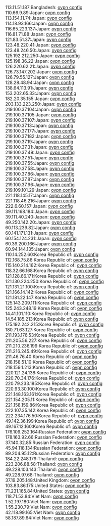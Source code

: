 113.11.51.187:Bangladesh: [ovpn config](vpn/113_11_51_187.ovpn)  
110.66.9.89:Japan: [ovpn config](vpn/110_66_9_89.ovpn)  
113.154.11.74:Japan: [ovpn config](vpn/113_154_11_74.ovpn)  
114.18.93.166:Japan: [ovpn config](vpn/114_18_93_166.ovpn)  
116.65.223.137:Japan: [ovpn config](vpn/116_65_223_137.ovpn)  
116.81.71.88:Japan: [ovpn config](vpn/116_81_71_88.ovpn)  
121.83.51.37:Japan: [ovpn config](vpn/121_83_51_37.ovpn)  
123.48.220.41:Japan: [ovpn config](vpn/123_48_220_41.ovpn)  
123.48.246.50:Japan: [ovpn config](vpn/123_48_246_50.ovpn)  
125.192.212.250:Japan: [ovpn config](vpn/125_192_212_250.ovpn)  
125.198.36.22:Japan: [ovpn config](vpn/125_198_36_22.ovpn)  
126.220.62.21:Japan: [ovpn config](vpn/126_220_62_21.ovpn)  
126.73.147.202:Japan: [ovpn config](vpn/126_73_147_202.ovpn)  
126.79.55.127:Japan: [ovpn config](vpn/126_79_55_127.ovpn)  
128.28.48.94:Japan: [ovpn config](vpn/128_28_48_94.ovpn)  
138.64.113.91:Japan: [ovpn config](vpn/138_64_113_91.ovpn)  
153.202.65.33:Japan: [ovpn config](vpn/153_202_65_33.ovpn)  
182.20.35.155:Japan: [ovpn config](vpn/182_20_35_155.ovpn)  
203.133.223.250:Japan: [ovpn config](vpn/203_133_223_250.ovpn)  
219.100.37.104:Japan: [ovpn config](vpn/219_100_37_104.ovpn)  
219.100.37.105:Japan: [ovpn config](vpn/219_100_37_105.ovpn)  
219.100.37.107:Japan: [ovpn config](vpn/219_100_37_107.ovpn)  
219.100.37.13:Japan: [ovpn config](vpn/219_100_37_13.ovpn)  
219.100.37.177:Japan: [ovpn config](vpn/219_100_37_177.ovpn)  
219.100.37.182:Japan: [ovpn config](vpn/219_100_37_182.ovpn)  
219.100.37.19:Japan: [ovpn config](vpn/219_100_37_19.ovpn)  
219.100.37.31:Japan: [ovpn config](vpn/219_100_37_31.ovpn)  
219.100.37.49:Japan: [ovpn config](vpn/219_100_37_49.ovpn)  
219.100.37.51:Japan: [ovpn config](vpn/219_100_37_51.ovpn)  
219.100.37.55:Japan: [ovpn config](vpn/219_100_37_55.ovpn)  
219.100.37.58:Japan: [ovpn config](vpn/219_100_37_58.ovpn)  
219.100.37.86:Japan: [ovpn config](vpn/219_100_37_86.ovpn)  
219.100.37.87:Japan: [ovpn config](vpn/219_100_37_87.ovpn)  
219.100.37.96:Japan: [ovpn config](vpn/219_100_37_96.ovpn)  
219.109.101.29:Japan: [ovpn config](vpn/219_109_101_29.ovpn)  
221.118.145.17:Japan: [ovpn config](vpn/221_118_145_17.ovpn)  
221.118.46.216:Japan: [ovpn config](vpn/221_118_46_216.ovpn)  
222.6.60.157:Japan: [ovpn config](vpn/222_6_60_157.ovpn)  
39.111.168.184:Japan: [ovpn config](vpn/39_111_168_184.ovpn)  
39.111.40.240:Japan: [ovpn config](vpn/39_111_40_240.ovpn)  
49.250.142.20:Japan: [ovpn config](vpn/49_250_142_20.ovpn)  
60.113.239.82:Japan: [ovpn config](vpn/60_113_239_82.ovpn)  
60.141.171.131:Japan: [ovpn config](vpn/60_141_171_131.ovpn)  
60.154.124.231:Japan: [ovpn config](vpn/60_154_124_231.ovpn)  
60.39.200.166:Japan: [ovpn config](vpn/60_39_200_166.ovpn)  
60.94.144.135:Japan: [ovpn config](vpn/60_94_144_135.ovpn)  
110.14.252.60:Korea Republic of: [ovpn config](vpn/110_14_252_60.ovpn)  
112.168.75.86:Korea Republic of: [ovpn config](vpn/112_168_75_86.ovpn)  
115.140.214.162:Korea Republic of: [ovpn config](vpn/115_140_214_162.ovpn)  
118.32.66.168:Korea Republic of: [ovpn config](vpn/118_32_66_168.ovpn)  
121.128.66.171:Korea Republic of: [ovpn config](vpn/121_128_66_171.ovpn)  
121.130.224.250:Korea Republic of: [ovpn config](vpn/121_130_224_250.ovpn)  
121.131.21.100:Korea Republic of: [ovpn config](vpn/121_131_21_100.ovpn)  
121.166.14.142:Korea Republic of: [ovpn config](vpn/121_166_14_142.ovpn)  
121.181.22.147:Korea Republic of: [ovpn config](vpn/121_181_22_147.ovpn)  
125.143.209.111:Korea Republic of: [ovpn config](vpn/125_143_209_111.ovpn)  
125.243.248.19:Korea Republic of: [ovpn config](vpn/125_243_248_19.ovpn)  
14.41.101.110:Korea Republic of: [ovpn config](vpn/14_41_101_110.ovpn)  
14.54.185.213:Korea Republic of: [ovpn config](vpn/14_54_185_213.ovpn)  
175.192.242.215:Korea Republic of: [ovpn config](vpn/175_192_242_215.ovpn)  
180.71.63.127:Korea Republic of: [ovpn config](vpn/180_71_63_127.ovpn)  
211.193.176.53:Korea Republic of: [ovpn config](vpn/211_193_176_53.ovpn)  
211.205.56.227:Korea Republic of: [ovpn config](vpn/211_205_56_227.ovpn)  
211.210.236.199:Korea Republic of: [ovpn config](vpn/211_210_236_199.ovpn)  
211.216.245.49:Korea Republic of: [ovpn config](vpn/211_216_245_49.ovpn)  
211.46.76.40:Korea Republic of: [ovpn config](vpn/211_46_76_40.ovpn)  
218.158.51.10:Korea Republic of: [ovpn config](vpn/218_158_51_10.ovpn)  
218.159.1.213:Korea Republic of: [ovpn config](vpn/218_159_1_213.ovpn)  
220.121.24.138:Korea Republic of: [ovpn config](vpn/220_121_24_138.ovpn)  
220.70.34.176:Korea Republic of: [ovpn config](vpn/220_70_34_176.ovpn)  
220.79.233.185:Korea Republic of: [ovpn config](vpn/220_79_233_185.ovpn)  
220.93.30.100:Korea Republic of: [ovpn config](vpn/220_93_30_100.ovpn)  
221.148.163.161:Korea Republic of: [ovpn config](vpn/221_148_163_161.ovpn)  
221.154.205.11:Korea Republic of: [ovpn config](vpn/221_154_205_11.ovpn)  
221.158.159.86:Korea Republic of: [ovpn config](vpn/221_158_159_86.ovpn)  
222.107.35.142:Korea Republic of: [ovpn config](vpn/222_107_35_142.ovpn)  
222.234.176.50:Korea Republic of: [ovpn config](vpn/222_234_176_50.ovpn)  
49.142.36.199:Korea Republic of: [ovpn config](vpn/49_142_36_199.ovpn)  
49.167.12.160:Korea Republic of: [ovpn config](vpn/49_167_12_160.ovpn)  
176.109.252.164:Russian Federation: [ovpn config](vpn/176_109_252_164.ovpn)  
178.163.92.66:Russian Federation: [ovpn config](vpn/178_163_92_66.ovpn)  
37.140.32.85:Russian Federation: [ovpn config](vpn/37_140_32_85.ovpn)  
45.94.118.134:Russian Federation: [ovpn config](vpn/45_94_118_134.ovpn)  
89.204.95.12:Russian Federation: [ovpn config](vpn/89_204_95_12.ovpn)  
184.22.248.179:Thailand: [ovpn config](vpn/184_22_248_179.ovpn)  
223.206.88.58:Thailand: [ovpn config](vpn/223_206_88_58.ovpn)  
49.228.103.143:Thailand: [ovpn config](vpn/49_228_103_143.ovpn)  
49.228.97.68:Thailand: [ovpn config](vpn/49_228_97_68.ovpn)  
37.19.205.148:United Kingdom: [ovpn config](vpn/37_19_205_148.ovpn)  
103.83.86.175:United States: [ovpn config](vpn/103_83_86_175.ovpn)  
71.231.165.84:United States: [ovpn config](vpn/71_231_165_84.ovpn)  
118.71.53.84:Viet Nam: [ovpn config](vpn/118_71_53_84.ovpn)  
1.52.197.180:Viet Nam: [ovpn config](vpn/1_52_197_180.ovpn)  
1.55.230.79:Viet Nam: [ovpn config](vpn/1_55_230_79.ovpn)  
42.118.99.165:Viet Nam: [ovpn config](vpn/42_118_99_165.ovpn)  
58.187.89.64:Viet Nam: [ovpn config](vpn/58_187_89_64.ovpn)  
